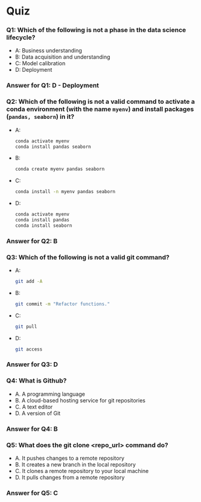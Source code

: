 # Quiz

### Q1: Which of the following is not a phase in the data science lifecycle?

- A: Business understanding
- B: Data acquisition and understanding
- C: Model calibration
- D: Deployment

### Answer for Q1: D - Deployment

### Q2: Which of the following is not a valid command to activate a conda environment (with the name `myenv`) and install packages (`pandas, seaborn`) in it?

- A:

  ```bash
  conda activate myenv
  conda install pandas seaborn
  ```

- B:

  ```bash
  conda create myenv pandas seaborn
  ```

- C:

  ```bash
  conda install -n myenv pandas seaborn
  ```

- D:

  ```bash
  conda activate myenv
  conda install pandas
  conda install seaborn
  ```
### Answer for Q2: B

### Q3: Which of the following is not a valid git command?

- A:

  ```bash
  git add -A
  ```

- B:

  ```bash
  git commit -m "Refactor functions."
  ```

- C:

  ```bash
  git pull
  ```

- D:

  ```bash
  git access
  ```

### Answer for Q3: D
### Q4: What is Github?

- A. A programming language
- B. A cloud-based hosting service for git repositories
- C. A text editor
- D. A version of Git
### Answer for Q4: B
### Q5: What does the git clone <repo_url> command do?

- A. It pushes changes to a remote repository
- B. It creates a new branch in the local repository
- C. It clones a remote repository to your local machine
- D. It pulls changes from a remote repository
### Answer for Q5: C